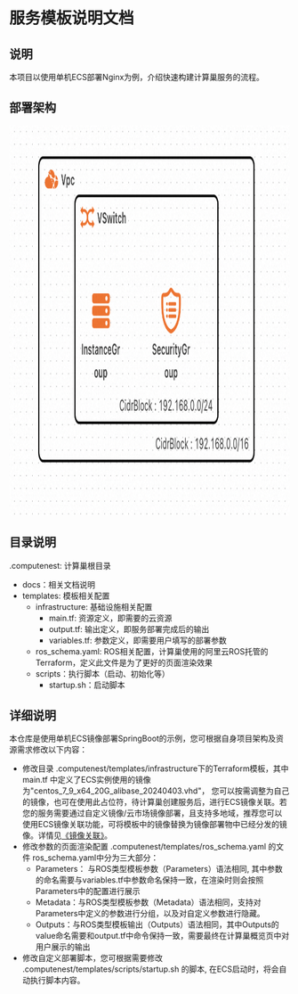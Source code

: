 # 服务模板说明文档

## 说明

本项目以使用单机ECS部署Nginx为例，介绍快速构建计算巢服务的流程。

## 部署架构

<img src="architecture.png" width="1500" height="700" align="bottom"/>

## 目录说明
.computenest: 计算巢根目录
- docs：相关文档说明
- templates: 模板相关配置
  - infrastructure: 基础设施相关配置
    - main.tf: 资源定义，即需要的云资源
    - output.tf: 输出定义，即服务部署完成后的输出
    - variables.tf: 参数定义，即需要用户填写的部署参数
  - ros_schema.yaml: ROS相关配置，计算巢使用的阿里云ROS托管的Terraform，定义此文件是为了更好的页面渲染效果
  - scripts：执行脚本（启动、初始化等） 
    - startup.sh：启动脚本

## 详细说明
本仓库是使用单机ECS镜像部署SpringBoot的示例，您可根据自身项目架构及资源需求修改以下内容：
- 修改目录 .computenest/templates/infrastructure下的Terraform模板，其中main.tf 中定义了ECS实例使用的镜像为"centos_7_9_x64_20G_alibase_20240403.vhd"，
  您可以按需调整为自己的镜像，也可在使用此占位符，待计算巢创建服务后，进行ECS镜像关联。若您的服务需要通过自定义镜像/云市场镜像部署，且支持多地域，推荐您可以使用ECS镜像关联功能，可将模板中的镜像替换为镜像部署物中已经分发的镜像。详情见[《镜像关联》](https://help.aliyun.com/zh/compute-nest/image-association?spm=5176.24779694.console-base_help.dexternal.17e64d22Y2GavD)。
- 修改参数的页面渲染配置 .computenest/templates/ros_schema.yaml 的文件 ros_schema.yaml中分为三大部分：
  - Parameters： 与ROS类型模板参数（Parameters）语法相同, 其中参数的命名需要与variables.tf中参数命名保持一致，在渲染时则会按照Parameters中的配置进行展示
  - Metadata：与ROS类型模板参数（Metadata）语法相同，支持对Parameters中定义的参数进行分组，以及对自定义参数进行隐藏。
  - Outputs：与ROS类型模板输出（Outputs）语法相同，其中Outputs的value命名需要和output.tf中命令保持一致，需要最终在计算巢概览页中对用户展示的输出
- 修改自定义部署脚本，您可根据需要修改 .computenest/templates/scripts/startup.sh 的脚本, 在ECS启动时，将会自动执行脚本内容。
